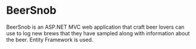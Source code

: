 # BeerSnob
BeerSnob is an ASP.NET MVC web application that craft beer lovers can use to log new brews that they have sampled
along with information about the beer.
Entity Framework is used.
